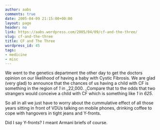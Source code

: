 ```yaml
---
author: aabs
comments: true
date: 2005-04-09 21:15:00+00:00
layout: page
header: no
link: https://aabs.wordpress.com/2005/04/09/cf-and-the-three/
slug: cf-and-the-three
title: CF and The Three
wordpress_id: 45
tags:
- medicine
- misc
---
```


We went to the genetics department the other day to get the doctors opinion on our likelihood of having a baby with Cystic Fibrosis. We are glad (very glad) to announce that the chances of us having a child with CF is something in the region of _1_ in _22,000. _Compare that to the odds that two strangers would conceive a child with CF which is something like _1_ in _625_.

So all in all we just have to worry about the cummulative effect of all those years sitting in front of VDUs talking on mobile phones, drinking coffee to cope with hangovers in tight jeans and Y-fronts.

Did I say Y-fronts? I meant Armani briefs of course.
